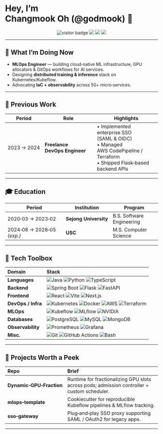 # Hey, I’m **Changmook Oh** (@godmook) 👋

<p align="center">
  <img src="https://visitor-badge.laobi.icu/badge?page_id=godmook" alt="visitor badge"/>
  <img src="https://img.shields.io/badge/DevOps-%23181717.svg?style=flat&logo=github&logoColor=white" />
  <img src="https://img.shields.io/badge/Backend-%23007396.svg?style=flat&logo=spring&logoColor=white" />
  <img src="https://img.shields.io/badge/MLOps-%231572B6.svg?style=flat&logo=azurepipelines&logoColor=white" />
</p>

---

## 🚀 What I’m Doing Now

- **MLOps Engineer** — building cloud‑native ML infrastructure, GPU allocators & GitOps workflows for AI services.
- Designing **distributed training & inference** stack on Kubernetes/Kubeflow.
- Advocating **IaC + observability** across 50+ micro‑services.

---

## 💼 Previous Work

| Period | Role | Highlights |
| --- | --- | --- |
| 2023 → 2024 | **Freelance DevOps Engineer** | • Implemented enterprise SSO (SAML & OIDC) <br>• Managed AWS CodePipeline / Terraform <br>• Shipped Flask‑based backend APIs |

---

## 🎓 Education

| Period | Institution | Program |
| ------ | ----------- | ------- |
| 2020‑03 → 2023‑02 | **Sejong University** | B.S. Software Engineering |
| 2024‑08 → 2026‑05 *(exp.)* | **USC** | M.S. Computer Science |

---

## 🧰 Tech Toolbox

| Domain | Stack |
| :--- | :--- |
| **Languages** | ![Java](https://img.shields.io/badge/Java-007396?&logo=openjdk&logoColor=white) ![Python](https://img.shields.io/badge/Python-3776AB?&logo=python&logoColor=white) ![TypeScript](https://img.shields.io/badge/TypeScript-3178C6?&logo=typescript&logoColor=white) |
| **Backend** | ![Spring Boot](https://img.shields.io/badge/Spring%20Boot-6DB33F?&logo=springboot&logoColor=white) ![Flask](https://img.shields.io/badge/Flask-000000?&logo=flask&logoColor=white) ![FastAPI](https://img.shields.io/badge/FastAPI-009688?&logo=fastapi&logoColor=white) |
| **Frontend** | ![React](https://img.shields.io/badge/React-20232A?&logo=react&logoColor=61DAFB) ![Vite](https://img.shields.io/badge/Vite-646CFF?&logo=vite&logoColor=white) ![Next.js](https://img.shields.io/badge/Next.js-000000?&logo=next.js&logoColor=white) |
| **DevOps / Infra** | ![Kubernetes](https://img.shields.io/badge/Kubernetes-326CE5?&logo=kubernetes&logoColor=white) ![Docker](https://img.shields.io/badge/Docker-2496ED?&logo=docker&logoColor=white) ![AWS](https://img.shields.io/badge/AWS-FF9900?logo=amazonaws&logoColor=white) ![Terraform](https://img.shields.io/badge/Terraform-7B42BC?logo=terraform&logoColor=white) |
| **MLOps** | ![Kubeflow](https://img.shields.io/badge/Kubeflow-326CE5?logo=kubeflow&logoColor=white) ![MLflow](https://img.shields.io/badge/MLflow-0194f3?logo=mlflow&logoColor=white) ![NVIDIA](https://img.shields.io/badge/NVIDIA-76B900?logo=nvidia&logoColor=white) |
| **Databases** | ![PostgreSQL](https://img.shields.io/badge/PostgreSQL-336791?&logo=postgresql&logoColor=white) ![MySQL](https://img.shields.io/badge/MySQL-4479A1?&logo=mysql&logoColor=white) ![MongoDB](https://img.shields.io/badge/MongoDB-47A248?&logo=mongodb&logoColor=white) |
| **Observability** | ![Prometheus](https://img.shields.io/badge/Prometheus-E6522C?&logo=prometheus&logoColor=white) ![Grafana](https://img.shields.io/badge/Grafana-F46800?&logo=grafana&logoColor=white) |
| **Misc.** | ![Git](https://img.shields.io/badge/Git-F05032?logo=git&logoColor=white) ![GitHub Actions](https://img.shields.io/badge/-GitHub%20Actions-2088FF?logo=githubactions&logoColor=white) ![Bash](https://img.shields.io/badge/Bash-4EAA25?&logo=gnubash&logoColor=white) |

---

## 🧩 Projects Worth a Peek

| Repo | Brief |
| :-- | :-- |
| **Dynamic‑GPU‑Fraction** | Runtime for fractionalizing GPU slots across pods; admission controller + custom scheduler. |
| **mlops‑template** | Cookiecutter for reproducible Kubeflow pipelines & MLflow tracking. |
| **sso‑gateway** | Plug‑and‑play SSO proxy supporting SAML / OAuth2 for legacy apps. |

---
